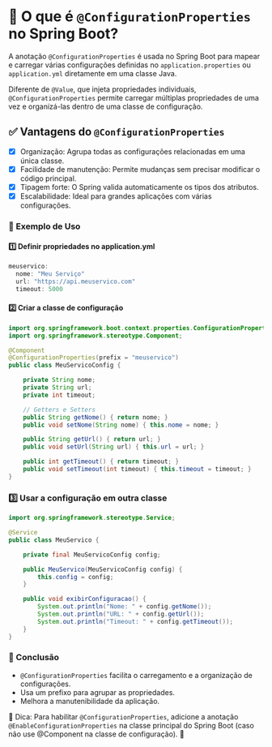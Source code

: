 # 📌 O que é `@ConfigurationProperties` no Spring Boot?

A anotação `@ConfigurationProperties` é usada no Spring Boot para mapear e carregar várias configurações definidas no `application.properties` ou `application.yml` diretamente em uma classe Java.

Diferente de `@Value`, que injeta propriedades individuais, `@ConfigurationProperties` permite carregar múltiplas propriedades de uma vez e organizá-las dentro de uma classe de configuração.

## ✅ Vantagens do `@ConfigurationProperties`
- [x] Organização: Agrupa todas as configurações relacionadas em uma única classe.
- [x] Facilidade de manutenção: Permite mudanças sem precisar modificar o código principal.
- [x] Tipagem forte: O Spring valida automaticamente os tipos dos atributos.
- [x] Escalabilidade: Ideal para grandes aplicações com várias configurações.

### 📌 Exemplo de Uso
#### 1️⃣ **Definir propriedades no application.yml**

````java
meuservico:
  nome: "Meu Serviço"
  url: "https://api.meuservico.com"
  timeout: 5000
````
#### 2️⃣ **Criar a classe de configuração**

```java
import org.springframework.boot.context.properties.ConfigurationProperties;
import org.springframework.stereotype.Component;

@Component
@ConfigurationProperties(prefix = "meuservico")
public class MeuServicoConfig {

    private String nome;
    private String url;
    private int timeout;

    // Getters e Setters
    public String getNome() { return nome; }
    public void setNome(String nome) { this.nome = nome; }

    public String getUrl() { return url; }
    public void setUrl(String url) { this.url = url; }

    public int getTimeout() { return timeout; }
    public void setTimeout(int timeout) { this.timeout = timeout; }
}
```

### 3️⃣ **Usar a configuração em outra classe**

```java
import org.springframework.stereotype.Service;

@Service
public class MeuServico {

    private final MeuServicoConfig config;

    public MeuServico(MeuServicoConfig config) {
        this.config = config;
    }

    public void exibirConfiguracao() {
        System.out.println("Nome: " + config.getNome());
        System.out.println("URL: " + config.getUrl());
        System.out.println("Timeout: " + config.getTimeout());
    }
}
```

### 🎯 Conclusão
- `@ConfigurationProperties` facilita o carregamento e a organização de configurações.
- Usa um prefixo para agrupar as propriedades.
- Melhora a manutenibilidade da aplicação.

🔹 Dica: Para habilitar `@ConfigurationProperties`, adicione a anotação `@EnableConfigurationProperties` na classe principal do Spring Boot (caso não use @Component na classe de configuração). 🚀